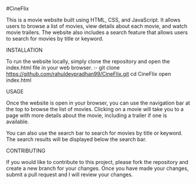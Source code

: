 #CineFlix

This is a movie website built using HTML, CSS, and JavaScript. It allows users to browse a list of movies, view details about each movie, and watch movie trailers. The website also includes a search feature that allows users to search for movies by title or keyword.


INSTALLATION 

To run the website locally, simply clone the repository and open the index.html file in your web browser.
 :- git clone https://github.com/rahuldevpradhan99/CineFlix.git
    cd CineFlix
    open index.html
    
USAGE 

Once the website is open in your browser, you can use the navigation bar at the top to browse the list of movies. Clicking on a movie will take you to a page with more details about the movie, including a trailer if one is available.

You can also use the search bar to search for movies by title or keyword. The search results will be displayed below the search bar.

CONTRIBUTING 

If you would like to contribute to this project, please fork the repository and create a new branch for your changes. Once you have made your changes, submit a pull request and I will review your changes.
